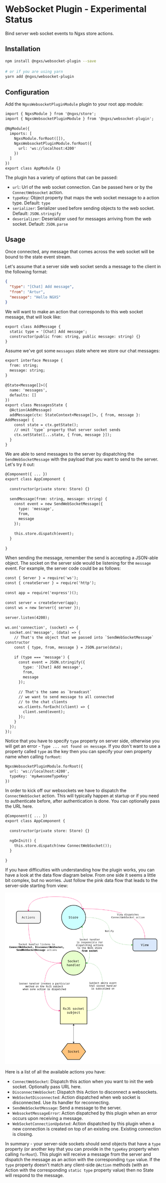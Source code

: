 # WebSocket Plugin - Experimental Status

Bind server web socket events to Ngxs store actions.

## Installation

```bash
npm install @ngxs/websocket-plugin --save

# or if you are using yarn
yarn add @ngxs/websocket-plugin
```

## Configuration

Add the `NgxsWebsocketPluginModule` plugin to your root app module:

```TS
import { NgxsModule } from '@ngxs/store';
import { NgxsWebsocketPluginModule } from '@ngxs/websocket-plugin';

@NgModule({
  imports: [
    NgxsModule.forRoot([]),
    NgxsWebsocketPluginModule.forRoot({
      url: 'ws://localhost:4200'
    })
  ]
})
export class AppModule {}
```

The plugin has a variety of options that can be passed:

- `url`: Url of the web socket connection. Can be passed here or by the `ConnectWebsocket` action.
- `typeKey`: Object property that maps the web socket message to a action type. Default: `type`
- `serializer`: Serializer used before sending objects to the web socket. Default: `JSON.stringify`
- `deserializer`: Deserializer used for messages arriving from the web socket. Default: `JSON.parse`

## Usage

Once connected, any message that comes across the web socket will be bound to the state event stream.

Let's assume that a server side web socket sends a message to the client in the following format:

```json
{
  "type": "[Chat] Add message",
  "from": "Artur",
  "message": "Hello NGXS"
}
```

We will want to make an action that corresponds to this web socket message, that will
look like:

```TS
export class AddMessage {
  static type = '[Chat] Add message';
  constructor(public from: string, public message: string) {}
}
```

Assume we've got some `messages` state where we store our chat messages:

```TS
export interface Message {
  from: string;
  message: string;
}

@State<Message[]>({
  name: 'messages',
  defaults: []
})
export class MessagesState {
  @Action(AddMessage)
  addMessage(ctx: StateContext<Message[]>, { from, message }: AddMessage) {
    const state = ctx.getState();
    // omit `type` property that server socket sends
    ctx.setState([...state, { from, message }]);
  }
}
```

We are able to send messages to the server by dispatching the `SendWebSocketMessage` with
the payload that you want to send to the server. Let's try it out:

```TS
@Component({ ... })
export class AppComponent {

  constructor(private store: Store) {}

  sendMessage(from: string, message: string) {
    const event = new SendWebSocketMessage({
      type: 'message',
      from,
      message
    });

    this.store.dispatch(event);
  }

}
```

When sending the message, remember the send is accepting a JSON-able object. The socket on the server side would be listening for the `message` event. For example, the server code could be as follows:

```TS
const { Server } = require('ws');
const { createServer } = require('http');

const app = require('express')();

const server = createServer(app);
const ws = new Server({ server });

server.listen(4200);

ws.on('connection', (socket) => {
  socket.on('message', (data) => {
    // That's the object that we passed into `SendWebSocketMessage` constructor
    const { type, from, message } = JSON.parse(data);

    if (type === 'message') {
      const event = JSON.stringify({
        type: '[Chat] Add message',
        from,
        message
      });

      // That's the same as `broadcast`
      // we want to send message to all connected
      // to the chat clients
      ws.clients.forEach((client) => {
        client.send(event);
      });
    }
  });
});
```

Notice that you have to specify `type` property on server side, otherwise you will get an error - `Type ... not found on message`. If you don't want to use a property called `type` as the key then you can specify your own property name when calling `forRoot`:

```TS
NgxsWebsocketPluginModule.forRoot({
  url: 'ws://localhost:4200',
  typeKey: 'myAwesomeTypeKey'
})
```

In order to kick off our websockets we have to dispatch the `ConnectWebSocket`
action. This will typically happen at startup or if you need to authenticate
before, after authentication is done. You can optionally pass the URL here.

```TS
@Component({ ... })
export class AppComponent {

  constructor(private store: Store) {}

  ngOnInit() {
    this.store.dispatch(new ConnectWebSocket());
  }

}
```

If you have difficulties with understanding how the plugin works, you can have a look at the data flow diagram below. From one side it seems a little bit complex, but no worries. Just follow the pink data flow that leads to the server-side starting from view:

![NGXS WebSocket data flow](../assets/ngxs-socket-dfd.png)

Here is a list of all the available actions you have:

- `ConnectWebSocket`: Dispatch this action when you want to init the web socket. Optionally pass URL here.
- `DisconnectWebSocket`: Dispatch this Action to disconnect a websockets.
- `WebSocketDisconnected`: Action dispatched when web socket is disconnected. Use its handler for reconnecting.
- `SendWebSocketMessage`: Send a message to the server.
- `WebsocketMessageError`: Action dispatched by this plugin when an error occurs upon receiving a message.
- `WebSocketConnectionUpdated`: Action dispatched by this plugin when a new connection is created on top of an existing one. Existing connection is closing.

In summary - your server-side sockets should send objects that have a `type` property (or another key that you can provide in the `typeKey` property when calling `forRoot`). This plugin will receive a message from the server and dispatch the message as an action with the corresponding `type` value. If the `type` property doesn't match any client-side `@Action` methods (with an Action with the corresponding `static type` property value) then no State will respond to the message.
